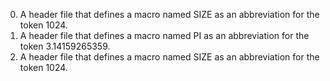 0. A header file that defines a macro named SIZE as an abbreviation for the token 1024.
1. A header file that defines a macro named PI as an abbreviation for the token 3.14159265359.
0. A header file that defines a macro named SIZE as an abbreviation for the token 1024.
